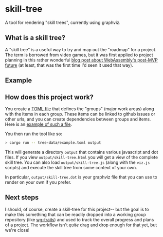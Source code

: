 # skill-tree

A tool for rendering "skill trees", currently using graphviz.

## What is a skill tree?

A "skill tree" is a useful way to try and map out the "roadmap" for a
project. The term is borrowed from video games, but it was first
applied to project planning in this rather wonderful [blog post about
WebAssembly's post-MVP future][wasm] (at least, that was the first
time I'd seen it used that way).

[wasm]: https://hacks.mozilla.org/2018/10/webassemblys-post-mvp-future/

## Example



## How does this project work?

You create a [TOML file](tree-data/example.toml) that defines the
"groups" (major work areas) along with the items in each group. These
items can be linked to github issues or other urls, and you can create
dependencies between groups and items. Here is an [example of such a
file](tree-data/example.toml).

You then run the tool like so:

```bash
> cargo run -- tree-data/example.toml output
```

This will generate a directory `output` that contains various
javascript and dot files. If you view `output/skill-tree.html` you
will get a view of the complete skill tree. You can also load
`output/skill-tree.js` (along with the `viz.js` scripts) and execute
the skill tree from some context of your own.

In particular, `output/skill-tree.dot` is your graphviz file that you
can use to render on your own if you prefer.

## Next steps

I should, of course, create a skill-tree for this project-- but the
goal is to make this something that can be readily dropped into a
working group repository (like [wg-traits]) and used to track the
overall progress and plans of a project. The workflow isn't *quite*
drag and drop enough for that yet, but we're close!

[wg-traits]: https://github.com/rust-lang/wg-traits
